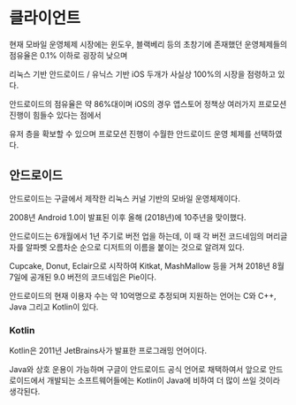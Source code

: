 # 클라이언트

현재 모바일 운영체제 시장에는 윈도우, 블랙베리 등의 초창기에 존재했던 운영체제들의 점유율은 0.1% 이하로 굉장히 낮으며

리눅스 기반 안드로이드 / 유닉스 기반 iOS 두개가 사실상 100%의 시장을 점령하고 있다.

안드로이드의 점유율은 약 86%대이며 iOS의 경우 앱스토어 정책상 여러가지 프로모션 진행이 힘들수 있다는 점에서 

유저 층을 확보할 수 있으며 프로모션 진행이 수월한 안드로이드 운영 체제를 선택하였다.

## 안드로이드

안드로이드는 구글에서 제작한 리눅스 커널 기반의 모바일 운영체제이다.

2008년 Android 1.0이 발표된 이후 올해 (2018년)에 10주년을 맞이했다.

안드로이드는 6개월에서 1년 주기로 버전 업을 하는데, 이 때 각 버전 코드네임의 머리글자를 알파벳 오름차순 순으로 디저트의 이름을 붙이는 것으로 알려져 있다.

Cupcake, Donut, Eclair으로 시작하여 Kitkat, MashMallow 등을 거쳐 2018년 8월 7일에 공개된 9.0 버전의 코드네임은 Pie이다.

안드로이드의 현재 이용자 수는 약 10억명으로 추정되며 지원하는 언어는 C와 C++, Java 그리고 Kotlin이 있다.


### Kotlin

Kotlin은 2011년 JetBrains사가 발표한 프로그래밍 언어이다.

Java와 상호 운용이 가능하며 구글이 안드로이드 공식 언어로 채택하여서 앞으로 안드로이드에서 개발되는 소프트웨어들에는 Kotlin이 Java에 비하여 더 많이 쓰일 것이라 생각된다.
